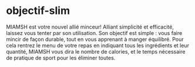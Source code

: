 # objectif-slim

MIAMSH est votre nouvel allié minceur! Alliant simplicité et efficacité, laissez vous tenter par son utilisation. Son objectif est simple : vous faire mincir de façon durable, tout en vous apprenant à manger équilibré. Pour cela rentrez le menu de votre repas en indiquant tous les ingrédients et leur quantité, MIAMSH vous dira le nombre de calories, et le temps nécessaire de pratique de sport pour les éliminer toutes.
